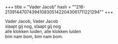 +++
title = "Vader Jacob"
hash = "\"216-213914470743941083051422043061711221294\""
+++

Vader Jacob, Vader Jacob  
slaapt gij nog, slaapt gij nog  
alle klokken luiden, alle klokken luiden  
bim nam bom, bim nam bom.